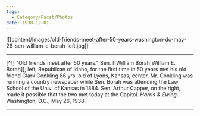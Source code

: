 ```yaml
---
tags:
  - Category/Facet/Photos
date: 1938-12-01
---
```

![[content/Images/old-friends-meet-after-50-years-washington-dc-may-26-sen-william-e-borah-left.jpg]]

---

[^1] "Old friends meet after 50 years." Sen. [[William Borah|William E. Borah]], left, Republican of Idaho, for the first time in 50 years met his old friend Clark Conkling 86 yrs. old of Lyons, Kansas, center. Mr. Conkling was running a country newspaper while Sen. Borah was attending the Law School of the Univ. of Kansas in 1884. Sen. Arthur Capper, on the right, made it possible that the two met today at the Capitol. *Harris & Ewing*. Washington, D.C., May 26, 1938.


--- 
